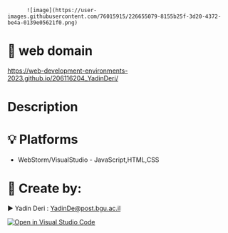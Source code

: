 

          ![image](https://user-images.githubusercontent.com/76015915/226655079-8155b25f-3d20-4372-be4a-0139e05621f0.png)


# 📡 web domain

https://web-development-environments-2023.github.io/206116204_YadinDeri/


# Description


# 💡 Platforms
- WebStorm/VisualStudio - JavaScript,HTML,CSS


# 📎 Create by:

▶️ Yadin Deri : YadinDe@post.bgu.ac.il


[![Open in Visual Studio Code](https://classroom.github.com/assets/open-in-vscode-c66648af7eb3fe8bc4f294546bfd86ef473780cde1dea487d3c4ff354943c9ae.svg)](https://classroom.github.com/online_ide?assignment_repo_id=10490159&assignment_repo_type=AssignmentRepo)
